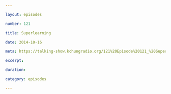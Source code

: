 ```yaml
---

layout: episodes

number: 121

title: Superlearning

date: 2014-10-16

meta: https://talking-show.kchungradio.org/121%20Episode%20121_%20Superlearning.mp3

excerpt:

duration:

category: episodes

---
```

